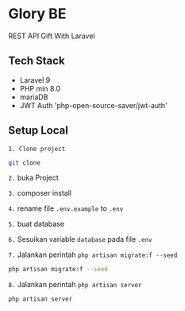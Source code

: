 # Glory BE

REST API Gift With Laravel

## Tech Stack

-   Laravel 9
-   PHP min 8.0
-   mariaDB
-   JWT Auth 'php-open-source-saver/jwt-auth'

## Setup Local

`1. Clone project`

```bash
git clone
```

`2.` buka Project

`3.` composer install

`4.` rename file `.env.example` to `.env`

`5.` buat database

`6.` Sesuikan variable `database` pada file `.env`

`7.` Jalankan perintah `php artisan migrate:f --seed`

```bash
php artisan migrate:f --seed
```

`8.` Jalankan perintah `php artisan server`

```bash
php artisan server
```
